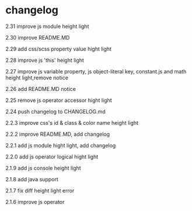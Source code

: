 # changelog 
2.31 improve js module height light

2.30 improve README.MD

2.29 add css/scss property value hight light 

2.28 improve js 'this' height light 

2.27 improve js variable property, js object-literal key, constant.js and math height light,remove notice

2.26 add README.MD notice

2.25 remove js operator accessor hight light

2.24 push changelog to CHANGELOG.md

2.2.3 improve css's id & class & color name height light

2.2.2 improve README.MD, add changelog 

2.2.1 add js module hight light, add changelog 

2.2.0 add js operator logical hight light 

2.1.9 add js console height light 

2.1.8 add java support 

2.1.7 fix diff height light error 

2.1.6 improve js operator
